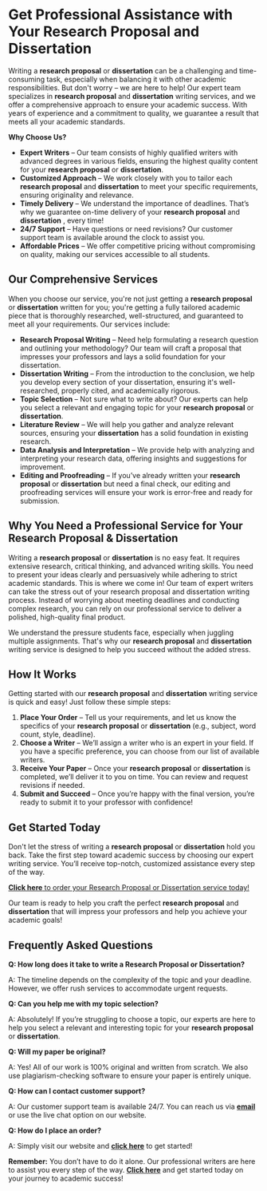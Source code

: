 # Get Professional Assistance with Your Research Proposal and Dissertation

Writing a **research proposal** or **dissertation** can be a challenging and time-consuming task, especially when balancing it with other academic responsibilities. But don't worry – we are here to help! Our expert team specializes in **research proposal** and **dissertation** writing services, and we offer a comprehensive approach to ensure your academic success. With years of experience and a commitment to quality, we guarantee a result that meets all your academic standards.

**Why Choose Us?**

- **Expert Writers** – Our team consists of highly qualified writers with advanced degrees in various fields, ensuring the highest quality content for your **research proposal** or **dissertation**.
- **Customized Approach** – We work closely with you to tailor each **research proposal** and **dissertation** to meet your specific requirements, ensuring originality and relevance.
- **Timely Delivery** – We understand the importance of deadlines. That’s why we guarantee on-time delivery of your **research proposal** and **dissertation** , every time!
- **24/7 Support** – Have questions or need revisions? Our customer support team is available around the clock to assist you.
- **Affordable Prices** – We offer competitive pricing without compromising on quality, making our services accessible to all students.

## Our Comprehensive Services

When you choose our service, you're not just getting a **research proposal** or **dissertation** written for you; you're getting a fully tailored academic piece that is thoroughly researched, well-structured, and guaranteed to meet all your requirements. Our services include:

- **Research Proposal Writing** – Need help formulating a research question and outlining your methodology? Our team will craft a proposal that impresses your professors and lays a solid foundation for your dissertation.
- **Dissertation Writing** – From the introduction to the conclusion, we help you develop every section of your dissertation, ensuring it's well-researched, properly cited, and academically rigorous.
- **Topic Selection** – Not sure what to write about? Our experts can help you select a relevant and engaging topic for your **research proposal** or **dissertation**.
- **Literature Review** – We will help you gather and analyze relevant sources, ensuring your **dissertation** has a solid foundation in existing research.
- **Data Analysis and Interpretation** – We provide help with analyzing and interpreting your research data, offering insights and suggestions for improvement.
- **Editing and Proofreading** – If you’ve already written your **research proposal** or **dissertation** but need a final check, our editing and proofreading services will ensure your work is error-free and ready for submission.

## Why You Need a Professional Service for Your Research Proposal & Dissertation

Writing a **research proposal** or **dissertation** is no easy feat. It requires extensive research, critical thinking, and advanced writing skills. You need to present your ideas clearly and persuasively while adhering to strict academic standards. This is where we come in! Our team of expert writers can take the stress out of your research proposal and dissertation writing process. Instead of worrying about meeting deadlines and conducting complex research, you can rely on our professional service to deliver a polished, high-quality final product.

We understand the pressure students face, especially when juggling multiple assignments. That's why our **research proposal** and **dissertation** writing service is designed to help you succeed without the added stress.

## How It Works

Getting started with our **research proposal** and **dissertation** writing service is quick and easy! Just follow these simple steps:

1. **Place Your Order** – Tell us your requirements, and let us know the specifics of your **research proposal** or **dissertation** (e.g., subject, word count, style, deadline).
2. **Choose a Writer** – We’ll assign a writer who is an expert in your field. If you have a specific preference, you can choose from our list of available writers.
3. **Receive Your Paper** – Once your **research proposal** or **dissertation** is completed, we’ll deliver it to you on time. You can review and request revisions if needed.
4. **Submit and Succeed** – Once you’re happy with the final version, you’re ready to submit it to your professor with confidence!

## Get Started Today

Don't let the stress of writing a **research proposal** or **dissertation** hold you back. Take the first step toward academic success by choosing our expert writing service. You’ll receive top-notch, customized assistance every step of the way.

[**Click here** to order your Research Proposal or Dissertation service today!](https://tinyurl.com/topessay?keyword=research+proposal+dissertation)

Our team is ready to help you craft the perfect **research proposal** and **dissertation** that will impress your professors and help you achieve your academic goals!

## Frequently Asked Questions

**Q: How long does it take to write a Research Proposal or Dissertation?**

A: The timeline depends on the complexity of the topic and your deadline. However, we offer rush services to accommodate urgent requests.

**Q: Can you help me with my topic selection?**

A: Absolutely! If you’re struggling to choose a topic, our experts are here to help you select a relevant and interesting topic for your **research proposal** or **dissertation**.

**Q: Will my paper be original?**

A: Yes! All of our work is 100% original and written from scratch. We also use plagiarism-checking software to ensure your paper is entirely unique.

**Q: How can I contact customer support?**

A: Our customer support team is available 24/7. You can reach us via [**email**](mailto:support@https://tinyurl.com/topessay?keyword=research+proposal+dissertation) or use the live chat option on our website.

**Q: How do I place an order?**

A: Simply visit our website and [**click here**](https://tinyurl.com/topessay?keyword=research+proposal+dissertation) to get started!

**Remember:** You don’t have to do it alone. Our professional writers are here to assist you every step of the way. [**Click here**](https://tinyurl.com/topessay?keyword=research+proposal+dissertation) and get started today on your journey to academic success!
